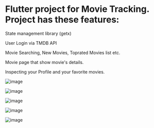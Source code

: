 # Flutter project for Movie Tracking. Project has these features:

State management library (getx)

User Login via TMDB API

Movie Searching, New Movies, Toprated Movies list etc.

Movie page that show movie's details.

Inspecting your Profile and your favorite movies.


![image](https://user-images.githubusercontent.com/73945604/219960534-be137291-eb06-41f8-8917-489eab739cc4.png)

![image](https://user-images.githubusercontent.com/73945604/219960562-6a2e8d71-9432-4692-b1d2-ea192e9d6b81.png)

![image](https://user-images.githubusercontent.com/73945604/219960607-92fb07e0-5c2a-4ac1-96f4-d377c760e579.png)

![image](https://user-images.githubusercontent.com/73945604/219960578-4fbbf18a-eaed-46d4-b596-67e731e2e154.png)

![image](https://user-images.githubusercontent.com/73945604/219960488-ea222f76-f9ae-4004-aaa8-868806b19d19.png)
